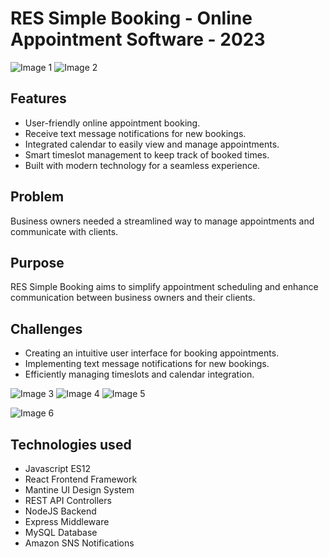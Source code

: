 # RES Simple Booking - Online Appointment Software - 2023

![Image 1](https://msmtech.ca/wp-content/uploads/2023/04/1.png)
![Image 2](https://msmtech.ca/wp-content/uploads/2023/04/2.png)

## Features

- User-friendly online appointment booking.
- Receive text message notifications for new bookings.
- Integrated calendar to easily view and manage appointments.
- Smart timeslot management to keep track of booked times.
- Built with modern technology for a seamless experience.

## Problem

Business owners needed a streamlined way to manage appointments and communicate with clients.

## Purpose

RES Simple Booking aims to simplify appointment scheduling and enhance communication between business owners and their clients.

## Challenges

- Creating an intuitive user interface for booking appointments.
- Implementing text message notifications for new bookings.
- Efficiently managing timeslots and calendar integration.

![Image 3](https://msmtech.ca/wp-content/uploads/2023/04/3.png)
![Image 4](https://msmtech.ca/wp-content/uploads/2023/04/4.png)
![Image 5](https://msmtech.ca/wp-content/uploads/2023/04/5.png)

![Image 6](https://msmtech.ca/wp-content/uploads/2023/04/6.png)

## Technologies used

- Javascript ES12
- React Frontend Framework
- Mantine UI Design System
- REST API Controllers
- NodeJS Backend
- Express Middleware
- MySQL Database
- Amazon SNS Notifications
